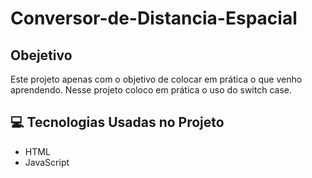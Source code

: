 # Conversor-de-Distancia-Espacial
## Obejetivo
Este projeto apenas com o objetivo de colocar em prática o que venho aprendendo. Nesse projeto coloco em prática o uso do switch case.
## 💻 Tecnologias Usadas no Projeto
- HTML
- JavaScript
